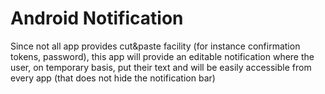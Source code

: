 Android Notification
====================
Since not all app provides cut&paste facility (for instance confirmation tokens, password), this app will provide
an editable notification where the user, on temporary basis, put their text and will be easily accessible from every 
app (that does not hide the notification bar)

